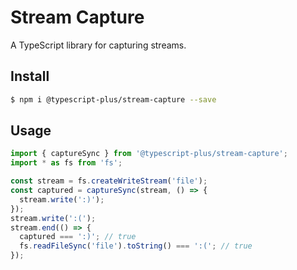 # Stream Capture

A TypeScript library for capturing streams.

## Install

```bash
$ npm i @typescript-plus/stream-capture --save
```

## Usage

```ts
import { captureSync } from '@typescript-plus/stream-capture';
import * as fs from 'fs';

const stream = fs.createWriteStream('file');
const captured = captureSync(stream, () => {
  stream.write(':)');
});
stream.write(':(');
stream.end(() => {
  captured === ':)'; // true
  fs.readFileSync('file').toString() === ':('; // true
});
```
